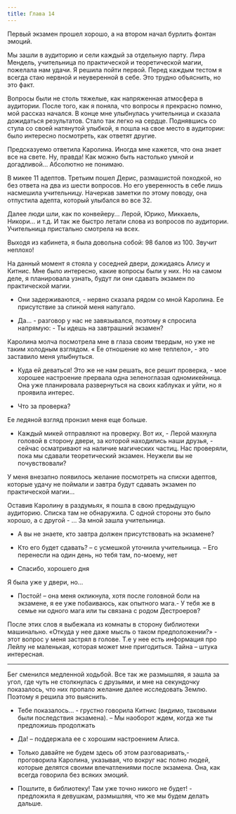 ```yaml
---
title: Глава 14
---
```




Первый экзамен прошел хорошо, а на втором начал бурлить фонтан эмоций.

Мы зашли в аудиторию и сели каждый за отдельную парту. Лира Мендель, учительница по практической и теоретической магии, пожелала нам удачи. Я решила пойти первой. Перед каждым тестом я всегда стаю нервной и неуверенной в себе. Это трудно объяснить, но это факт. 

Вопросы были не столь тяжелые, как напряженная атмосфера в аудитории. После того, как я поняла, что вопросы я прекрасно помню, мой рассказ начался. В конце мне улыбнулась учительница и сказала дожидаться результатов. Стало так легко на сердце. Поднявшись со стула со своей натянутой улыбкой, я пошла на свое место в аудитории: было интересно посмотреть, как ответят другие.

Предсказуемо ответила Каролина. Иногда мне кажется, что она знает все на свете. Ну, правда! Как можно быть настолько умной и догадливой… Абсолютно не понимаю.

В микее 11 адептов. Третьим пошел Дерис, размашистой походкой, но без ответа на два из шести вопросов. Но его уверенность в себе лишь насмешила учительницу. Начеркав заметки по этому поводу, она отпустила адепта, который улыбался во все 32.

Далее люди шли, как по конвейеру... Лерой, Юрико, Миккаель, Никори… и т.д. И так же быстро летали слова из вопросов по аудитории. Учительница пристально смотрела на всех. 

Выходя из кабинета, я была довольна собой: 98 балов из 100. Звучит неплохо! 

На данный момент  я стояла у соседней двери, дожидаясь Алису и Китнис. Мне было интересно, какие вопросы были у них. Но на самом деле, я планировала узнать, будут ли они сдавать экзамен по практической магии. 

- Они задерживаются, - нервно сказала рядом со мной Каролина. Ее присутствие за спиной меня напугало. 

- Да… - разговор у нас не завязывался, поэтому я спросила напрямую: -  Ты идешь на завтрашний экзамен?

Каролина молча посмотрела мне в глаза своим твердым, но уже не таким холодным взглядом. « Ее отношение ко мне теплело», - это заставило меня улыбнуться. 

- Куда ей деваться! Это же не нам решать, все решит проверка, - мое хорошее настроение прервала одна зеленоглазая одномикейница. Она уже планировала развернуться на своих каблуках и уйти, но я проявила интерес.

- Что за проверка?

Ее ледяной взгляд пронзил меня еще больше. 

- Каждый микей отправляют на проверку. Вот их, - Лерой махнула головой в сторону двери, за которой находились наши друзья, -  сейчас осматривают на наличие магических частиц. Нас проверяли, пока мы сдавали теоретический экзамен. Неужели вы не почувствовали?

 У меня внезапно появилось желание посмотреть на списки адептов, которые удачу не поймали и завтра будут сдавать экзамен по практической магии…

Оставив Каролину в раздумьях, я пошла в свою предыдущую аудиторию. Списка там не обнаружила. С одной стороны это было хорошо, а с другой - … За мной зашла учительница.

- А вы не знаете, кто завтра должен присутствовать на экзамене?

- Кто его будет сдавать? – с усмешкой уточнила учительница. – Его перенесли на один день, но тебя там, по-моему, нет

- Спасибо, хорошего дня

Я была уже у двери, но…

- Постой! – она меня окликнула, хотя после головной боли на экзамене, я ее уже побаиваюсь, как опытного мага.- У тебя же в семье ни одного мага или ты связана с родом Дестроеров?

После этих слов я выбежала из комнаты в сторону библиотеки машинально. «Откуда у нее даже мысль о таком предположении?» - этот вопрос у меня застрял в голове. Т.е у нее есть информация про Лейлу не маленькая, которая может мне пригодиться. Тайна – штука интересная.

***

Бег сменился медленной ходьбой. Все так же размышляя, я зашла за угол, где чуть не столкнулась с друзьями, и мне на секундочку показалось, что них пропало желание далее исследовать Землю. Поэтому я решила это выяснить.

- Тебе показалось… - грустно говорила Китнис (видимо, таковыми были последствия экзамена). – Мы наоборот ждем, когда же ты предложишь продолжать

- Да! – поддержала ее с хорошим настроением Алиса.

- Только давайте не будем здесь об этом разговаривать,- проговорила Каролина, указывая, что вокруг нас полно людей, которые делятся своими впечатлениями  после экзамена. Она, как всегда говорила без всяких эмоций.

- Пошлите, в библиотеку! Там уже точно никого не будет! - предложила я девушкам, размышляя, что же мы будем делать дальше.
